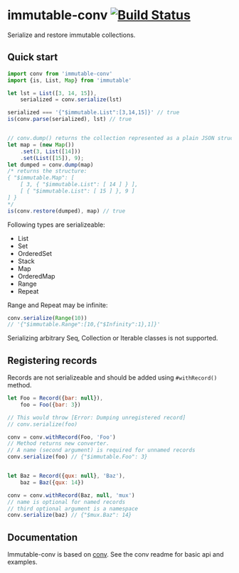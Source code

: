 # immutable-conv [![Build Status](https://travis-ci.org/thaumant/immutable-conv.svg?branch=master)](https://travis-ci.org/thaumant/immutable-conv)

Serialize and restore immutable collections.

## Quick start
```javascript
import conv from 'immutable-conv'
import {is, List, Map} from 'immutable'

let lst = List([3, 14, 15]),
    serialized = conv.serialize(lst)

serialized === '{"$immutable.List":[3,14,15]}' // true
is(conv.parse(serialized), lst) // true


// conv.dump() returns the collection represented as a plain JSON structure
let map = (new Map())
    .set(3, List([14]))
    .set(List([15]), 9);
let dumped = conv.dump(map)
/* returns the structure:
{ "$immutable.Map": [
    [ 3, { "$immutable.List": [ 14 ] } ],
    [ { "$immutable.List": [ 15 ] }, 9 ]
] }
*/
is(conv.restore(dumped), map) // true

```

Following types are serializeable:
- List
- Set
- OrderedSet
- Stack
- Map
- OrderedMap
- Range
- Repeat

Range and Repeat may be infinite:
```javascript
conv.serialize(Range(10))
// '{"$immutable.Range":[10,{"$Infinity":1},1]}'
```

Serializing arbitrary Seq, Collection or Iterable classes is not supported.

## Registering records
Records are not serializeable and should be added using `#withRecord()` method.
```javascript
let Foo = Record({bar: null}),
    foo = Foo({bar: 3})

// This would throw [Error: Dumping unregistered record]
// conv.serialize(foo)

conv = conv.withRecord(Foo, 'Foo')
// Method returns new converter.
// A name (second argument) is required for unnamed records
conv.serialize(foo) // {"$immutable.Foo": 3}


let Baz = Record({qux: null}, 'Baz'),
    baz = Baz({qux: 14})

conv = conv.withRecord(Baz, null, 'mux')
// name is optional for named records
// third optional argument is a namespace
conv.serialize(baz) // {"$mux.Baz": 14}
```

## Documentation
Immutable-conv is based on [conv](https://github.com/thaumant/immutable). See the conv readme for basic api and examples.
